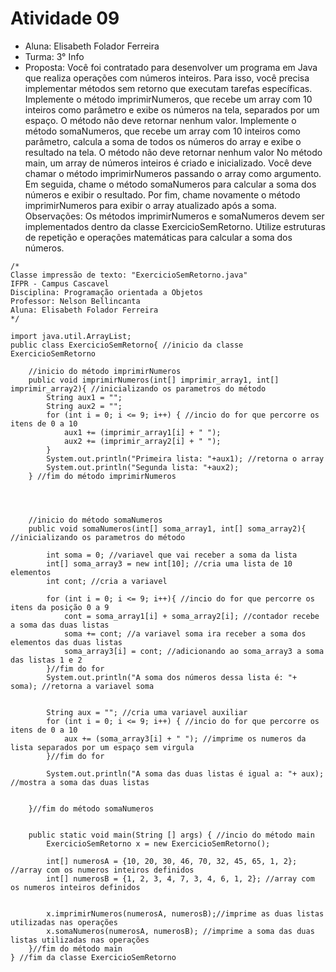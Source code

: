 # Atividade 09
* Aluna: Elisabeth Folador Ferreira
* Turma: 3° Info 
* Proposta: Você foi contratado para desenvolver um programa em Java que realiza operações com números inteiros. Para isso, você precisa implementar métodos sem retorno que executam tarefas específicas. 
Implemente o método imprimirNumeros, que recebe um array com 10 inteiros como parâmetro e exibe os números na tela, separados por um espaço. O método não deve retornar nenhum valor.
Implemente o método somaNumeros, que recebe um array com 10 inteiros como parâmetro, calcula a soma de todos os números do array e exibe o resultado na tela. O método não deve retornar nenhum valor 
No método main, um array de números inteiros é criado e inicializado. Você deve chamar o método imprimirNumeros passando o array como argumento. Em seguida, chame o método somaNumeros para calcular a soma dos números e exibir o resultado. Por fim, chame novamente o método imprimirNumeros para exibir o array atualizado após a soma.
Observações:
Os métodos imprimirNumeros e somaNumeros devem ser implementados dentro da classe ExercicioSemRetorno.
Utilize estruturas de repetição e operações matemáticas para calcular a soma dos números.

```
/*
Classe impressão de texto: "ExercicioSemRetorno.java"
IFPR - Campus Cascavel
Disciplina: Programação orientada a Objetos
Professor: Nelson Bellincanta
Aluna: Elisabeth Folador Ferreira
*/

import java.util.ArrayList;
public class ExercicioSemRetorno{ //inicio da classe ExercicioSemRetorno

    //inicio do método imprimirNumeros
    public void imprimirNumeros(int[] imprimir_array1, int[] imprimir_array2){ //inicializando os parametros do método
        String aux1 = ""; 
        String aux2 = ""; 
        for (int i = 0; i <= 9; i++) { //incio do for que percorre os itens de 0 a 10
            aux1 += (imprimir_array1[i] + " "); 
            aux2 += (imprimir_array2[i] + " "); 
        }     
        System.out.println("Primeira lista: "+aux1); //retorna o array 
        System.out.println("Segunda lista: "+aux2); 
    } //fim do método imprimirNumeros

     


    //inicio do método somaNumeros
    public void somaNumeros(int[] soma_array1, int[] soma_array2){ //inicializando os parametros do método

        int soma = 0; //variavel que vai receber a soma da lista
        int[] soma_array3 = new int[10]; //cria uma lista de 10 elementos
        int cont; //cria a variavel

        for (int i = 0; i <= 9; i++){ //incio do for que percorre os itens da posição 0 a 9
            cont = soma_array1[i] + soma_array2[i]; //contador recebe a soma das duas listas 
            soma += cont; //a variavel soma ira receber a soma dos elementos das duas listas
            soma_array3[i] = cont; //adicionando ao soma_array3 a soma das listas 1 e 2
        }//fim do for
        System.out.println("A soma dos números dessa lista é: "+ soma); //retorna a variavel soma 


        String aux = ""; //cria uma variavel auxiliar
        for (int i = 0; i <= 9; i++) { //incio do for que percorre os itens de 0 a 10
            aux += (soma_array3[i] + " "); //imprime os numeros da lista separados por um espaço sem virgula
        }//fim do for

        System.out.println("A soma das duas listas é igual a: "+ aux); //mostra a soma das duas listas


    }//fim do método somaNumeros         


    public static void main(String [] args) { //incio do método main
        ExercicioSemRetorno x = new ExercicioSemRetorno(); 

        int[] numerosA = {10, 20, 30, 46, 70, 32, 45, 65, 1, 2}; //array com os numeros inteiros definidos
        int[] numerosB = {1, 2, 3, 4, 7, 3, 4, 6, 1, 2}; //array com os numeros inteiros definidos

        
        x.imprimirNumeros(numerosA, numerosB);//imprime as duas listas utilizadas nas operações
        x.somaNumeros(numerosA, numerosB); //imprime a soma das duas listas utilizadas nas operações 
    }//fim do método main
} //fim da classe ExercicioSemRetorno
